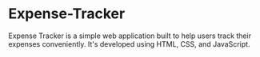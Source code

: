 # Expense-Tracker
Expense Tracker is a simple web application built to help users track their expenses conveniently. It's developed using HTML, CSS, and JavaScript.
